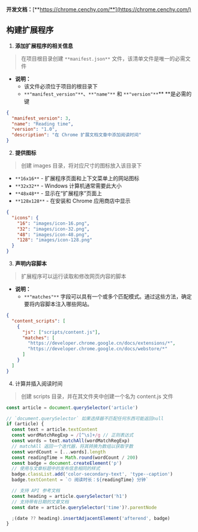 **开发文档：**[**https://chrome.cenchy.com/**](https://chrome.cenchy.com/)

## 构建扩展程序
1. **添加扩展程序的相关信息**

> 在项目根目录创建 `**manifest.json**` 文件，该清单文件是唯一的必需文件
>

+ **说明：**
    - 该文件必须位于项目的根目录下
    - `**"manifest_version"**`、`**"name"**` 和 `**"version"**`** **是必需的键

```json
{
  "manifest_version": 3,
  "name": "Reading time",
  "version": "1.0",
  "description": "在 Chrome 扩展文档文章中添加阅读时间"
}
```

2. **提供图标**

> 创建 images 目录，将对应尺寸的图标放入该目录下
>

+ `**16x16**` - 扩展程序页面和上下文菜单上的网站图标
+ `**32x32**` - Windows 计算机通常需要此大小
+ `**48x48**` - 显示在“扩展程序”页面上
+ `**128x128**` - 在安装和 Chrome 应用商店中显示

```json
{
  "icons": {
    "16": "images/icon-16.png",
    "32": "images/icon-32.png",
    "48": "images/icon-48.png",
    "128": "images/icon-128.png"
  }
}
```

3. **声明内容脚本**

> 扩展程序可以运行读取和修改网页内容的脚本
>

+ **说明：**
    - `**"matches"**` 字段可以具有一个或多个匹配模式。通过这些方法，确定要将内容脚本注入哪些网站。

```json
{
  "content_scripts": [
    {
      "js": ["scripts/content.js"],
      "matches": [
        "https://developer.chrome.google.cn/docs/extensions/*",
        "https://developer.chrome.google.cn/docs/webstore/*"
      ]
    }
  ]
}
```

4. 计算并插入阅读时间

> 创建 scripts 目录，并在其文件夹中创建一个名为 content.js 文件
>

```javascript
const article = document.querySelector('article')

// `document.querySelector` 如果选择器不匹配任何东西可能返回null
if (article) {
  const text = article.textContent
  const wordMatchRegExp = /[^\s]+/g // 正则表达式
  const words = text.matchAll(wordMatchRegExp)
  // matchAll 返回一个迭代器，将其转换为数组以获取字数
  const wordCount = [...words].length
  const readingTime = Math.round(wordCount / 200)
  const badge = document.createElement('p')
  // 使用与文章标题中的发布信息相同的样式
  badge.classList.add('color-secondary-text', 'type--caption')
  badge.textContent = `⏱ 阅读时长：${readingTime} 分钟`

  // 支持 API 参考文档
  const heading = article.querySelector('h1')
  // 支持带有日期的文章文档
  const date = article.querySelector('time')?.parentNode

  ;(date ?? heading).insertAdjacentElement('afterend', badge)
}
```

